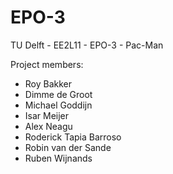 # EPO-3
TU Delft - EE2L11 - EPO-3 - Pac-Man

Project members:
  - Roy Bakker
  - Dimme de Groot
  - Michael Goddijn
  - Isar Meijer
  - Alex Neagu
  - Roderick Tapia Barroso
  - Robin van der Sande
  - Ruben Wijnands
